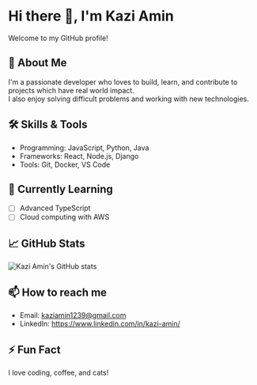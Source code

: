 # Hi there 👋, I'm Kazi Amin

Welcome to my GitHub profile!

## 🚀 About Me

I'm a passionate developer who loves to build, learn, and contribute to projects which have real world impact.  
I also enjoy solving difficult problems and working with new technologies.

<!-- Feel free to personalize this section with your own bio! -->

## 🛠️ Skills & Tools

- Programming: JavaScript, Python, Java
- Frameworks: React, Node.js, Django
- Tools: Git, Docker, VS Code

<!-- Add or remove skills as needed -->

## 🌱 Currently Learning

- [ ] Advanced TypeScript
- [ ] Cloud computing with AWS

## 📈 GitHub Stats

![Kazi Amin's GitHub stats](https://github-readme-stats.vercel.app/api?username=KaziAmin110&show_icons=true&theme=radical)

## 📫 How to reach me

- Email: kaziamin1239@gmail.com
- LinkedIn: https://www.linkedin.com/in/kazi-amin/
<!-- Add other social links or contact methods -->

## ⚡ Fun Fact

I love coding, coffee, and cats!

<!-- You can add badges, images, or anything else you like! -->
